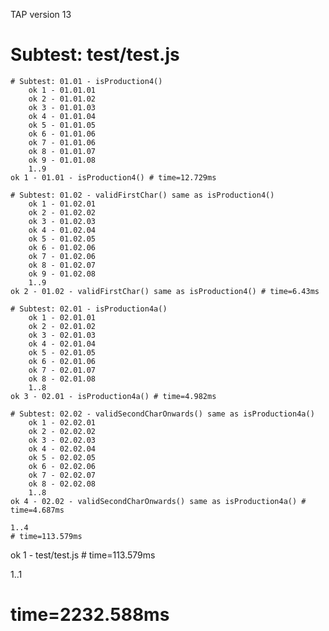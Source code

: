 TAP version 13
# Subtest: test/test.js
    # Subtest: 01.01 - isProduction4()
        ok 1 - 01.01.01
        ok 2 - 01.01.02
        ok 3 - 01.01.03
        ok 4 - 01.01.04
        ok 5 - 01.01.05
        ok 6 - 01.01.06
        ok 7 - 01.01.06
        ok 8 - 01.01.07
        ok 9 - 01.01.08
        1..9
    ok 1 - 01.01 - isProduction4() # time=12.729ms
    
    # Subtest: 01.02 - validFirstChar() same as isProduction4()
        ok 1 - 01.02.01
        ok 2 - 01.02.02
        ok 3 - 01.02.03
        ok 4 - 01.02.04
        ok 5 - 01.02.05
        ok 6 - 01.02.06
        ok 7 - 01.02.06
        ok 8 - 01.02.07
        ok 9 - 01.02.08
        1..9
    ok 2 - 01.02 - validFirstChar() same as isProduction4() # time=6.43ms
    
    # Subtest: 02.01 - isProduction4a()
        ok 1 - 02.01.01
        ok 2 - 02.01.02
        ok 3 - 02.01.03
        ok 4 - 02.01.04
        ok 5 - 02.01.05
        ok 6 - 02.01.06
        ok 7 - 02.01.07
        ok 8 - 02.01.08
        1..8
    ok 3 - 02.01 - isProduction4a() # time=4.982ms
    
    # Subtest: 02.02 - validSecondCharOnwards() same as isProduction4a()
        ok 1 - 02.02.01
        ok 2 - 02.02.02
        ok 3 - 02.02.03
        ok 4 - 02.02.04
        ok 5 - 02.02.05
        ok 6 - 02.02.06
        ok 7 - 02.02.07
        ok 8 - 02.02.08
        1..8
    ok 4 - 02.02 - validSecondCharOnwards() same as isProduction4a() # time=4.687ms
    
    1..4
    # time=113.579ms
ok 1 - test/test.js # time=113.579ms

1..1
# time=2232.588ms
